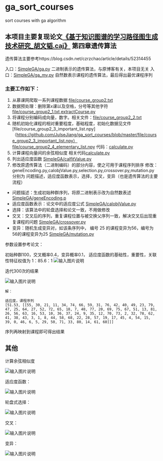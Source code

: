 # ga_sort_courses
sort courses with ga algorithm


## 本项目主要复现论文[《基于知识图谱的学习路径图生成技术研究_胡文韬.caj》](https://github.com/JulseJiang/ga_sort_courses/blob/master/file/%E5%9F%BA%E4%BA%8E%E7%9F%A5%E8%AF%86%E5%9B%BE%E8%B0%B1%E7%9A%84%E5%AD%A6%E4%B9%A0%E8%B7%AF%E5%BE%84%E5%9B%BE%E7%94%9F%E6%88%90%E6%8A%80%E6%9C%AF%E7%A0%94%E7%A9%B6_%E8%83%A1%E6%96%87%E9%9F%AC.caj) 第四章遗传算法
遗传算法主要参考https://blog.csdn.net/czrzchao/article/details/52314455

入口：[SimpleGA/ga.py](https://github.com/JulseJiang/ga_sort_courses/blob/master/SimpleGA/ga_my.py) 二进制表示的遗传算法，与原博客有关，本项目无关
入口：[SimpleGA/ga_my.py](https://github.com/JulseJiang/ga_sort_courses/blob/master/SimpleGA/ga_my.py) 自然数表示课程的遗传算法，最后得出最优课程序列
### 主要工作如下：

1. 从慕课网爬取一系列课程数据 [file/course_group2.txt](http://https://github.com/JulseJiang/ga_sort_courses/blob/master/file/course_group2.txt)
1. 数据预处理：删除第x课以及空格，分号等其他字符 [file/course_group2_1.txt](https://github.com/JulseJiang/ga_sort_courses/blob/master/file/course_group2_1.txt),[extractCourse.py](http://https://github.com/JulseJiang/ga_sort_courses/blob/master/extractCourse.py)
1. 将课程分别编码成向量，数字。相关文件：[file/course_group2_2.txt](https://github.com/JulseJiang/ga_sort_courses/blob/master/file/course_group2_2.txt) 
1. 随机初始化课程的相对重要程度，基础程度，初始化数据见文件 [file/course_group2_3_important_list.npy]（https://github.com/JulseJiang/ga_sort_courses/blob/master/file/course_group2_3_important_list.npy）
[file/course_group2_4_elementary_list.npy](https://github.com/JulseJiang/ga_sort_courses/blob/master/file/course_group2_4_elementary_list.npy)
代码：[calculate.py](https://github.com/JulseJiang/ga_sort_courses/blob/master/calculate.py)
1. 计算课程向量间的余弦相似度 相关代码[calculate.py](https://github.com/JulseJiang/ga_sort_courses/blob/master/calculate.py)
1. 列出适应度函数 [SimpleGA/calfitValue.py](https://github.com/JulseJiang/ga_sort_courses/blob/master/SimpleGA/calfitValue.py)
1. 修改原遗传算法（二进制编码）的部分内容，使之可用于课程序列排序
修改：geneEncoding.py,calobjValue.py,selection.py,crossover.py,mutation.py
分别为 问题描述，适应度函数表示，选择，交叉，变异（也是遗传算法的主要流程）
- 问题描述：生成初始种群序列，将原二进制表示改为自然数表述 [SimpleGA/geneEncoding.p](https://github.com/JulseJiang/ga_sort_courses/blob/master/SimpleGA/geneEncoding.py)
- 适应度函数表示：论文中的适应度公式 [SimpleGA/calobjValue.py](https://github.com/JulseJiang/ga_sort_courses/blob/master/SimpleGA/calobjValue.py)
- 选择：该算法中的轮盘选择和论文一致，不用做修改
- 交叉：交叉后的序列，重复课程位置与被交换父序列一致，解决交叉后出现重复课程的问题 [SimpleGA/crossover.py](https://github.com/JulseJiang/ga_sort_courses/blob/master/SimpleGA/crossover.py)
- 变异：随机生成变异对，如该条序列中， 编号 25 的课程变异为56，编号为56的课程变异为25 [SimpleGA/mutation.py](https://github.com/JulseJiang/ga_sort_courses/blob/master/SimpleGA/mutation.py)



参数设置参考论文：

初始种群100，交叉概率0.4，变异概率0.1，
适应度函数的基础性，重要性，关联性特征权值为 1：85.6：1
![输入图片说明](https://images.gitee.com/uploads/images/2020/0602/110007_4d3a7ee0_1869546.png "屏幕截图.png")

迭代300次的结果

![输入图片说明](https://images.gitee.com/uploads/images/2020/0602/113643_f048d025_1869546.png "屏幕截图.png")
```
解：

适应度，课程序列
[51.53, [[55, 30, 21, 11, 34, 74, 66, 59, 31, 76, 42, 40, 49, 23, 79, 47, 25, 64, 27, 52, 72, 65, 18, 7, 48, 77, 20, 69, 75, 67, 51, 13, 81, 26, 56, 63, 16, 53, 10, 36, 37, 24, 9, 35, 12, 70, 73, 2, 32, 78, 62, 41, 38, 43, 3, 1, 8, 44, 58, 68, 22, 28, 57, 19, 17, 45, 4, 54, 15, 39, 0, 46, 6, 5, 29, 50, 71, 33, 80, 14, 61, 60]]]

```
序列再映射到课程即可得出结果

## 其他

计算余弦相似度

![输入图片说明](https://images.gitee.com/uploads/images/2020/0602/153108_5e6d8174_1869546.png "屏幕截图.png")

适应度函数：

![输入图片说明](https://images.gitee.com/uploads/images/2020/0602/152729_63502c1a_1869546.png "屏幕截图.png")

轮盘式选择：

![输入图片说明](https://images.gitee.com/uploads/images/2020/0602/152817_c55cc99e_1869546.png "屏幕截图.png")

交叉：

![输入图片说明](https://images.gitee.com/uploads/images/2020/0602/152915_9e698262_1869546.png "屏幕截图.png")

变异：

![输入图片说明](https://images.gitee.com/uploads/images/2020/0602/152950_aa2cd27c_1869546.png "屏幕截图.png")
